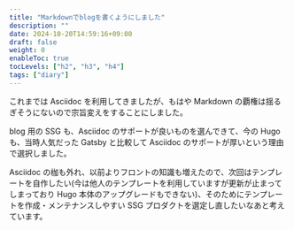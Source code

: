 ```yaml
---
title: "Markdownでblogを書くようにしました"
description: ""
date: 2024-10-20T14:59:16+09:00
draft: false
weight: 0
enableToc: true
tocLevels: ["h2", "h3", "h4"]
tags: ["diary"]
---
```


これまでは Asciidoc を利用してきましたが、もはや Markdown の覇権は揺るぎそうにないので宗旨変えをすることにしました。

blog 用の SSG も、Asciidoc のサポートが良いものを選んできて、今の Hugo も、当時人気だった Gatsby と比較して Asciidoc のサポートが厚いという理由で選択しました。

Asciidoc の枷も外れ、以前よりフロントの知識も増えたので、次回はテンプレートを自作したい(今は他人のテンプレートを利用していますが更新が止まってしまっており Hugo 本体のアップグレードもできない)、そのためにテンプレートを作成・メンテナンスしやすい SSG プロダクトを選定し直したいなあと考えています。
